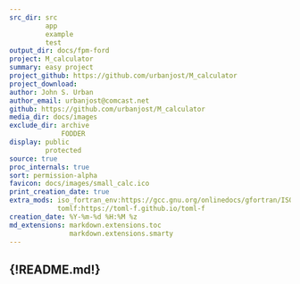 ```yaml
---
src_dir: src
         app
         example
         test
output_dir: docs/fpm-ford
project: M_calculator
summary: easy project
project_github: https://github.com/urbanjost/M_calculator
project_download:
author: John S. Urban
author_email: urbanjost@comcast.net
github: https://github.com/urbanjost/M_calculator
media_dir: docs/images
exclude_dir: archive
             FODDER
display: public
         protected
source: true
proc_internals: true
sort: permission-alpha
favicon: docs/images/small_calc.ico
print_creation_date: true
extra_mods: iso_fortran_env:https://gcc.gnu.org/onlinedocs/gfortran/ISO_005fFORTRAN_005fENV.html
            tomlf:https://toml-f.github.io/toml-f
creation_date: %Y-%m-%d %H:%M %z
md_extensions: markdown.extensions.toc
               markdown.extensions.smarty
---
```

{!README.md!}
---
